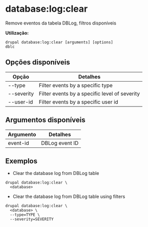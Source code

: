 # database:log:clear
Remove eventos da tabela DBLog, filtros disponíveis

**Utilização:**
```
drupal database:log:clear [arguments] [options]
dblc
```

## Opções disponíveis
Opção | Detalhes
-------|-------------
--type | Filter events by a specific type
--severity | Filter events by a specific level of severity
--user-id | Filter events by a specific user id

## Argumentos disponíveis
Argumento | Detalhes
---------|-------------
event-id | DBLog event ID

## Exemplos
* Clear the database log from DBLog table
```
drupal database:log:clear \
  <database>
```
* Clear the database log from DBLog table using filters
```
drupal database:log:clear \
  <database> \
  --type=TYPE \
  --severity=SEVERITY
```
